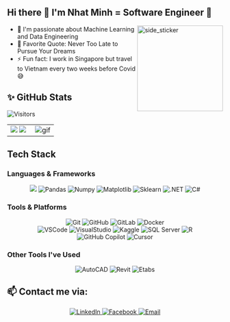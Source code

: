 ## Hi there :wave: I'm Nhat Minh = Software Engineer 🌱 
<img align="right" width=200px height=200px alt="side_sticker" src="https://media.giphy.com/media/TEnXkcsHrP4YedChhA/giphy.gif" />

- 🔭 I'm passionate about Machine Learning and Data Engineering
- 🥅 Favorite Quote: Never Too Late to Pursue Your Dreams
- :zap: Fun fact: I work in Singapore but travel to Vietnam every two weeks before Covid 😅

## ✨ GitHub Stats   

![Visitors](https://api.visitorbadge.io/api/daily?path=https%3A%2F%2Fgithub.com%2FCodexploreRepo&label=VISITORS&labelColor=%232ccce4&countColor=%23697689&style=flat)

<table>
<tr>
  <td width="48%">
    <img src="https://github-readme-stats.vercel.app/api?username=tonynnm145&show_icons=true&hide=contribs,issues&hide_border=true" />
    <img src="https://github-readme-stats.vercel.app/api/top-langs/?username=tonynnm145&layout=compact&show_icons=true&hide_border=true" />
  </td>
  <td width="52%"><img alt="gif" align="right" src=".github/assets/coding.gif"/></td>
</tr>
<table>

## Tech Stack 
### Languages & Frameworks
<p align="center">
<img src="https://img.shields.io/badge/python-3670A0?style=for-the-badge&logo=python&logoColor=ffdd54">
<img alt="Pandas" src="https://img.shields.io/badge/pandas-%23150458.svg?style=for-the-badge&logo=pandas&logoColor=white">
<img alt="Numpy" src="https://img.shields.io/badge/numpy-%23013243.svg?style=for-the-badge&logo=numpy&logoColor=white">
<img alt="Matplotlib" src="https://img.shields.io/badge/Matplotlib-%23ffffff.svg?style=for-the-badge&logo=Matplotlib&logoColor=black">
<img alt="Sklearn"  src="https://img.shields.io/badge/scikit--learn-%23F7931E.svg?style=for-the-badge&logo=scikit-learn&logoColor=white" />
<img alt=".NET" src="https://img.shields.io/badge/.NET-512BD4?style=for-the-badge&logo=dotnet&logoColor=white" />
<img alt="C#" src="https://img.shields.io/badge/C%23-239120.svg?style=for-the-badge&logo=c-sharp&logoColor=white" />
</p>


### Tools & Platforms
<p align="center">
  <img alt="Git" src="https://img.shields.io/badge/Git-f05134?style=for-the-badge&logo=git&logoColor=f05134&labelColor=282828">
  <img alt="GitHub" src="https://img.shields.io/badge/GitHub-100000?style=for-the-badge&logo=github&logoColor=white">
  <img alt="GitLab" src="https://img.shields.io/badge/GitLab-FC6D26?style=for-the-badge&logo=gitlab&logoColor=white">
  <img alt="Docker" src="https://img.shields.io/badge/docker-%230db7ed.svg?style=for-the-badge&logo=docker&logoColor=white">
  <br/>
  <img alt="VSCode" src="https://img.shields.io/badge/Visual%20Studio%20Code-0078d7.svg?style=for-the-badge&logo=visual-studio-code&logoColor=white">
  <img alt="VisualStudio" src="https://img.shields.io/badge/Visual%20Studio-5C2D91?style=for-the-badge&logo=visual-studio&logoColor=white">
  <img alt="Kaggle" src="https://img.shields.io/badge/Kaggle-20BEFF?style=for-the-badge&logo=Kaggle&logoColor=white">
  <img alt="SQL Server" src="https://img.shields.io/badge/SQL_Server-CC2927?style=for-the-badge&logo=microsoftsqlserver&logoColor=white">
  <img alt="R" src="https://img.shields.io/badge/R-276DC3?style=flat&logo=r&logoColor=white">
  <br/>
  <img alt="GitHub Copilot" src="https://img.shields.io/badge/GitHub%20Copilot-181717?style=for-the-badge&logo=github&logoColor=white">
  <img alt="Cursor" src="https://img.shields.io/badge/Cursor%20IDE-0f172a?style=for-the-badge&logo=cursor&logoColor=white">
</p>

### Other Tools I've Used
<p align="center">
  <!-- AutoCAD -->
  <img alt="AutoCAD" src="https://img.shields.io/badge/AutoCAD-E60000?style=flat&logo=autodesk&logoColor=white">

  <!-- Revit -->
  <img alt="Revit" src="https://img.shields.io/badge/Revit-0C2340?style=flat&logo=autodesk&logoColor=white">
  
  <!-- Etabs -->
  <img alt="Etabs" src="https://img.shields.io/badge/ETABS-1D3557?style=flat&logo=autodesk&logoColor=white">
</p>


## 📫 Contact me via:

<p align="center">
  <!-- LinkedIn -->
  <a href="https://www.linkedin.com/in/tony-nhatminh/" target="_blank">
    <img alt="LinkedIn" src="https://img.shields.io/badge/LinkedIn-0A66C2?style=for-the-badge&logo=linkedin&logoColor=white">
  </a>

  <!-- Facebook -->
  <a href="https://www.facebook.com/Tonynnm145" target="_blank">
    <img alt="Facebook" src="https://img.shields.io/badge/Facebook-1877F2?style=for-the-badge&logo=facebook&logoColor=white">
  </a>

  <!-- Email -->
  <a href="mailto:nhatminh1452003@gmail.com">
    <img alt="Email" src="https://img.shields.io/badge/Email-D14836?style=for-the-badge&logo=gmail&logoColor=white">
  </a>
</p>


